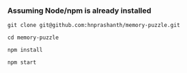 ### Assuming Node/npm is already installed

`git clone git@github.com:hnprashanth/memory-puzzle.git`

`cd memory-puzzle`

`npm install`

`npm start`

